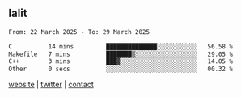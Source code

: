 ## lalit

<!--START_SECTION:waka-->

```txt
From: 22 March 2025 - To: 29 March 2025

C          14 mins         ██████████████░░░░░░░░░░░   56.58 %
Makefile   7 mins          ███████▒░░░░░░░░░░░░░░░░░   29.05 %
C++        3 mins          ███▓░░░░░░░░░░░░░░░░░░░░░   14.05 %
Other      0 secs          ░░░░░░░░░░░░░░░░░░░░░░░░░   00.32 %
```

<!--END_SECTION:waka-->

[website](https://lalit.sh) | [twitter](https://x.com/@lalitcodes) | [contact](https://lalit.sh/contact)
